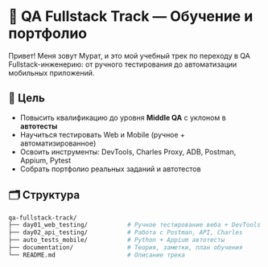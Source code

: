 # 🧪 QA Fullstack Track — Обучение и портфолио

Привет! Меня зовут Мурат, и это мой учебный трек по переходу в QA Fullstack-инженерию: от ручного тестирования до автоматизации мобильных приложений.

## 🎯 Цель

- Повысить квалификацию до уровня **Middle QA** с уклоном в **автотесты**
- Научиться тестировать Web и Mobile (ручное + автоматизированное)
- Освоить инструменты: DevTools, Charles Proxy, ADB, Postman, Appium, Pytest
- Собрать портфолио реальных заданий и автотестов

## 🗂 Структура

```bash
qa-fullstack-track/
├── day01_web_testing/           # Ручное тестирование веба + DevTools
├── day02_api_testing/           # Работа с Postman, API, Charles
├── auto_tests_mobile/           # Python + Appium автотесты
├── documentation/               # Теория, заметки, план обучения
└── README.md                    # Описание трека
